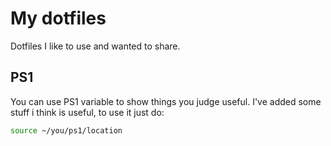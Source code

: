 # My dotfiles
Dotfiles I like to use and wanted to share.

## PS1
You can use PS1 variable to show things you judge useful.
I've added some stuff i think is useful, to use it just do:

```bash
source ~/you/ps1/location
```

